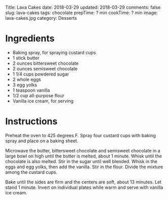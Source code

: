 Title: Lava Cakes
date: 2018-03-29
updated: 2018-03-29
comments: false
slug: lava-cakes
tags: chocolate
prepTime: ? min
cookTime: ? min
image: lava-cakes.jpg
category: Desserts

# Ingredients
- Baking spray, for spraying custard cups
- 1 stick butter 
- 2 ounces bittersweet chocolate 
- 2 ounces semisweet chocolate 
- 1 1/4 cups powdered sugar 
- 2 whole eggs 
- 3 egg yolks 
- 1 teaspoon vanilla 
- 1/2 cup all-purpose flour 
- Vanilla ice cream, for serving


# Instructions
Preheat the oven to 425 degrees F. Spray four custard cups with baking spray and place on a baking sheet.

Microwave the butter, bittersweet chocolate and semisweet chocolate in a large bowl on high until the butter is melted, about 1 minute. Whisk until the chocolate is also melted. Stir in the sugar until well blended. Whisk in the eggs and egg yolks, then add the vanilla. Stir in the flour. Divide the mixture among the custard cups.

Bake until the sides are firm and the centers are soft, about 13 minutes. Let stand 1 minute. Invert on individual plates while warm and serve with vanilla ice cream.